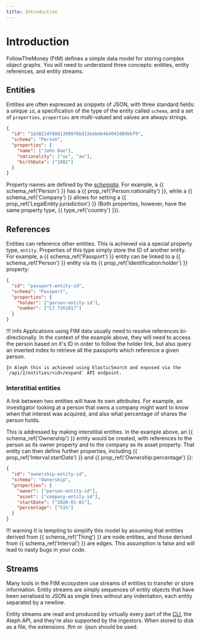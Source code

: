 ```yaml
---
title: Introduction
---
```


# Introduction

FollowTheMoney (FtM) defines a simple data model for storing complex object graphs. You will need to understand three concepts: entities, entity references, and entity streams.

## Entities

Entities are often expressed as snippets of JSON, with three standard fields: a unique `id`, a specification of the type of the entity called `schema`, and a set of `properties`. `properties` are multi-valued and values are always strings.

```json
{
  "id": "1b38214f88d139897bbd13eabde464043d84bbf9",
  "schema": "Person",
  "properties": {
    "name": ["John Doe"],
    "nationality": ["us", "au"],
    "birthDate": ["1982"]
  }
}
```

Property names are defined by the [_schemata_](../explorer/schemata/index.md). For example, a {{ schema_ref('Person') }} has a {{ prop_ref('Person:nationality') }}, while a {{ schema_ref('Company') }} allows for setting a {{ prop_ref('LegalEntity:jurisdiction') }} (Both properties, however, have the same property type, {{ type_ref('country') }}).

## References

Entities can reference other entities. This is achieved via a special property type, `entity`. Properties of this type simply store the ID of another entity. For example, a {{ schema_ref('Passport') }} entity can be linked to a {{ schema_ref('Person') }} entity via its {{ prop_ref('Identification:holder') }} property:

```json
{
  "id": "passport-entity-id",
  "schema": "Passport",
  "properties": {
    "holder": ["person-entity-id"],
    "number": ["CJ 7261817"]
  }
}
```

!!! info
    Applications using FtM data usually need to resolve references bi-directionally. In the context of the example above, they will need to access the person based on it's ID in order to follow the holder link, but also query an inverted index to retrieve all the passports which reference a given person.

    In Aleph this is achieved using ElasticSearch and exposed via the `/api/2/entities/<id>/expand` API endpoint.

### Interstitial entities

A link between two entities will have its own attributes. For example, an investigator looking at a person that owns a company might want to know when that interest was acquired, and also what percentage of shares the person holds.

This is addressed by making interstitial entities. In the example above, an {{ schema_ref('Ownership') }} entity would be created, with references to the person as its owner property and to the company as its asset property. That entity can then define further properties, including {{ prop_ref('Interval:startDate') }} and {{ prop_ref('Ownership:percentage') }}:

```json
{
  "id": "ownership-entity-id",
  "schema": "Ownership",
  "properties": {
    "owner": ["person-entity-id"],
    "asset": ["company-entity-id"],
    "startDate": ["2020-01-01"],
    "percentage": ["51%"]
  }
}
```

!!! warning
    It is tempting to simplify this model by assuming that entities derived from {{ schema_ref('Thing') }} are node entities, and those derived from {{ schema_ref('Interval') }} are edges. This assumption is false and will lead to nasty bugs in your code.

## Streams

Many tools in the FtM ecosystem use streams of entities to transfer or store information. Entity streams are simply sequences of entity objects that have been serialised to JSON as single lines without any indentation, each entity separated by a newline.

Entity streams are read and produced by virtually every part of the [CLI](cli.md), the Aleph API, and they're also supported by the ingestors. When stored to disk as a file, the extensions .ftm or .ijson should be used.
